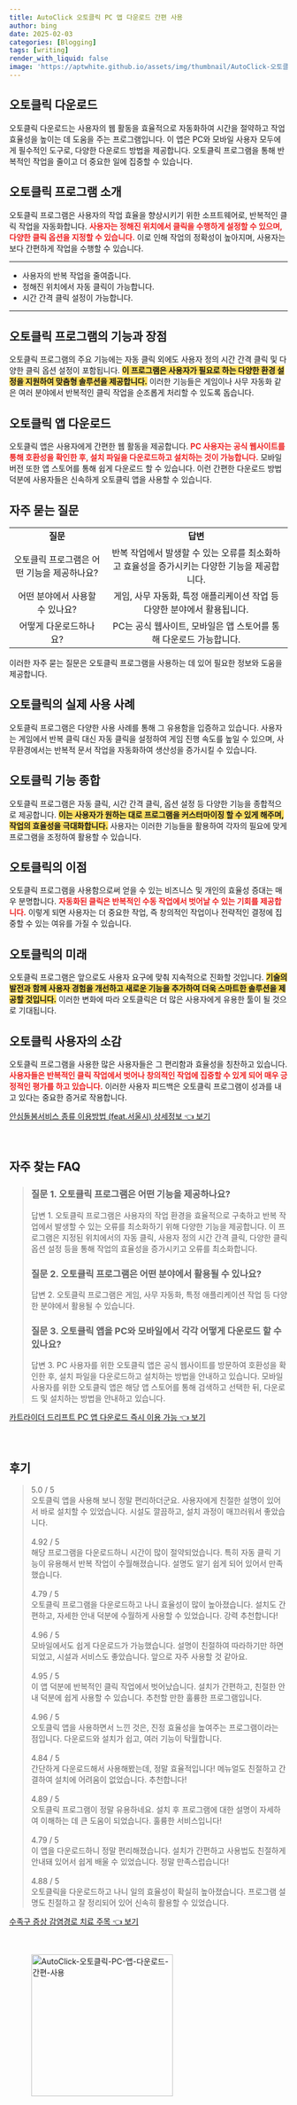 ```yaml
---
title: AutoClick 오토클릭 PC 앱 다운로드 간편 사용
author: bing
date: 2025-02-03
categories: [Blogging]
tags: [writing]
render_with_liquid: false
image: 'https://aptwhite.github.io/assets/img/thumbnail/AutoClick-오토클릭-PC-앱-다운로드-간편-사용.webp'
---
```



<h2 id='오토클릭_다운로드'>오토클릭 다운로드</h2>

<p>오토클릭 다운로드는 사용자의 웹 활동을 효율적으로 자동화하여 시간을 절약하고 작업 효율성을 높이는 데 도움을 주는 프로그램입니다. 이 앱은 PC와 모바일 사용자 모두에게 필수적인 도구로, 다양한 다운로드 방법을 제공합니다. 오토클릭 프로그램을 통해 반복적인 작업을 줄이고 더 중요한 일에 집중할 수 있습니다.</p>

<h2 id='오토클릭_프로그램_소개'>오토클릭 프로그램 소개</h2>

<p>오토클릭 프로그램은 사용자의 작업 효율을 향상시키기 위한 소프트웨어로, 반복적인 클릭 작업을 자동화합니다. <b><span style="color: #ee2323;">사용자는 정해진 위치에서 클릭을 수행하게 설정할 수 있으며, 다양한 클릭 옵션을 지정할 수 있습니다.</span></b> 이로 인해 작업의 정확성이 높아지며, 사용자는 보다 간편하게 작업을 수행할 수 있습니다.</p>

<hr />

<ul>
    <li>사용자의 반복 작업을 줄여줍니다.</li>
    <li>정해진 위치에서 자동 클릭이 가능합니다.</li>
    <li>시간 간격 클릭 설정이 가능합니다.</li>
</ul>

<hr />

<h2 id='오토클릭_프로그램의_기능과_장점'>오토클릭 프로그램의 기능과 장점</h2>

<p>오토클릭 프로그램의 주요 기능에는 자동 클릭 외에도 사용자 정의 시간 간격 클릭 및 다양한 클릭 옵션 설정이 포함됩니다. <b><span style="background-color: #ffe066;">이 프로그램은 사용자가 필요로 하는 다양한 환경 설정을 지원하여 맞춤형 솔루션을 제공합니다.</span></b> 이러한 기능들은 게임이나 사무 자동화 같은 여러 분야에서 반복적인 클릭 작업을 순조롭게 처리할 수 있도록 돕습니다.</p>

<h2 id='오토클릭_앱_다운로드'>오토클릭 앱 다운로드</h2>

<p>오토클릭 앱은 사용자에게 간편한 웹 활동을 제공합니다. <b><span style="color: #ee2323;">PC 사용자는 공식 웹사이트를 통해 호환성을 확인한 후, 설치 파일을 다운로드하고 설치하는 것이 가능합니다.</span></b> 모바일 버전 또한 앱 스토어를 통해 쉽게 다운로드 할 수 있습니다. 이런 간편한 다운로드 방법 덕분에 사용자들은 신속하게 오토클릭 앱을 사용할 수 있습니다.</p>

<h2 id='자주_묻는_질문'>자주 묻는 질문</h2>

<table>
    <tr>
        <td style="text-align: center; height: 17px;"><b>질문</b></td>
        <td style="text-align: center; height: 17px;"><b>답변</b></td>
    </tr>
    <tr>
        <td style="text-align: center; height: 17px;">오토클릭 프로그램은 어떤 기능을 제공하나요?</td>
        <td style="text-align: center; height: 17px;">반복 작업에서 발생할 수 있는 오류를 최소화하고 효율성을 증가시키는 다양한 기능을 제공합니다.</td>
    </tr>
    <tr>
        <td style="text-align: center; height: 17px;">어떤 분야에서 사용할 수 있나요?</td>
        <td style="text-align: center; height: 17px;">게임, 사무 자동화, 특정 애플리케이션 작업 등 다양한 분야에서 활용됩니다.</td>
    </tr>
    <tr>
        <td style="text-align: center; height: 17px;">어떻게 다운로드하나요?</td>
        <td style="text-align: center; height: 17px;">PC는 공식 웹사이트, 모바일은 앱 스토어를 통해 다운로드 가능합니다.</td>
    </tr>
</table>

<p>이러한 자주 묻는 질문은 오토클릭 프로그램을 사용하는 데 있어 필요한 정보와 도움을 제공합니다.</p>

<h2 id='오토클릭의_실제_사용_사례'>오토클릭의 실제 사용 사례</h2>

<p>오토클릭 프로그램은 다양한 사용 사례를 통해 그 유용함을 입증하고 있습니다. 사용자는 게임에서 반복 클릭 대신 자동 클릭을 설정하여 게임 진행 속도를 높일 수 있으며, 사무환경에서는 반복적 문서 작업을 자동화하여 생산성을 증가시킬 수 있습니다.</p>

<h2 id='오토클릭_기능_종합'>오토클릭 기능 종합</h2>

<p>오토클릭 프로그램은 자동 클릭, 시간 간격 클릭, 옵션 설정 등 다양한 기능을 종합적으로 제공합니다. <b><span style="background-color: #ffe066;">이는 사용자가 원하는 대로 프로그램을 커스터마이징 할 수 있게 해주며, 작업의 효율성을 극대화합니다.</span></b> 사용자는 이러한 기능들을 활용하여 각자의 필요에 맞게 프로그램을 조정하여 활용할 수 있습니다.</p>

<h2 id='오토클릭_의_이점'>오토클릭의 이점</h2>

<p>오토클릭 프로그램을 사용함으로써 얻을 수 있는 비즈니스 및 개인의 효율성 증대는 매우 분명합니다. <b><span style="color: #ee2323;">자동화된 클릭은 반복적인 수동 작업에서 벗어날 수 있는 기회를 제공합니다.</span></b> 이렇게 되면 사용자는 더 중요한 작업, 즉 창의적인 작업이나 전략적인 결정에 집중할 수 있는 여유를 가질 수 있습니다.</p>

<h2 id='오토클릭의_미래'>오토클릭의 미래</h2>

<p>오토클릭 프로그램은 앞으로도 사용자 요구에 맞춰 지속적으로 진화할 것입니다. <b><span style="background-color: #ffe066;">기술의 발전과 함께 사용자 경험을 개선하고 새로운 기능을 추가하여 더욱 스마트한 솔루션을 제공할 것입니다.</span></b> 이러한 변화에 따라 오토클릭은 더 많은 사용자에게 유용한 툴이 될 것으로 기대됩니다.</p>

<h2 id='오토클릭_사용자의_소감'>오토클릭 사용자의 소감</h2>

<p>오토클릭 프로그램을 사용한 많은 사용자들은 그 편리함과 효율성을 칭찬하고 있습니다. <b><span style="color: #ee2323;">사용자들은 반복적인 클릭 작업에서 벗어나 창의적인 작업에 집중할 수 있게 되어 매우 긍정적인 평가를 하고 있습니다.</span></b> 이러한 사용자 피드백은 오토클릭 프로그램이 성과를 내고 있다는 중요한 증거로 작용합니다.</p>


<p><a class="click-button" title="안심돌봄서비스 종류 이용방법 (feat.서울시) 상세정보" href="https://aptwhite.github.io/posts/%EC%95%88%EC%8B%AC%EB%8F%8C%EB%B4%84%EC%84%9C%EB%B9%84%EC%8A%A4-%EC%A2%85%EB%A5%98-%EC%9D%B4%EC%9A%A9%EB%B0%A9%EB%B2%95-(feat.%EC%84%9C%EC%9A%B8%EC%8B%9C)-%EC%83%81%EC%84%B8%EC%A0%95%EB%B3%B4/" rel="dofollow">안심돌봄서비스 종류 이용방법 (feat.서울시) 상세정보 👈 보기</a></p><br>
<h2 id='자주_찾는_FAQ'>자주 찾는 FAQ</h2>
<div itemscope="" itemtype="https://schema.org/FAQPage"> 
<blockquote> 
<div itemscope="" itemprop="mainEntity" itemtype="https://schema.org/Question"> 
<h3 itemprop="name">질문 1. 오토클릭 프로그램은 어떤 기능을 제공하나요?</h3> 
<div itemscope="" itemprop="acceptedAnswer" itemtype="https://schema.org/Answer"> 
<span itemprop="text"> 
<p>답변 1. 오토클릭 프로그램은 사용자의 작업 환경을 효율적으로 구축하고 반복 작업에서 발생할 수 있는 오류를 최소화하기 위해 다양한 기능을 제공합니다. 이 프로그램은 지정된 위치에서의 자동 클릭, 사용자 정의 시간 간격 클릭, 다양한 클릭 옵션 설정 등을 통해 작업의 효율성을 증가시키고 오류를 최소화합니다.</p> 
</span> 
</div> 
</div> 

<div itemscope="" itemprop="mainEntity" itemtype="https://schema.org/Question"> 
<h3 itemprop="name">질문 2. 오토클릭 프로그램은 어떤 분야에서 활용될 수 있나요?</h3> 
<div itemscope="" itemprop="acceptedAnswer" itemtype="https://schema.org/Answer"> 
<span itemprop="text"> 
<p>답변 2. 오토클릭 프로그램은 게임, 사무 자동화, 특정 애플리케이션 작업 등 다양한 분야에서 활용될 수 있습니다.</p> 
</span> 
</div> 
</div> 

<div itemscope="" itemprop="mainEntity" itemtype="https://schema.org/Question"> 
<h3 itemprop="name">질문 3. 오토클릭 앱을 PC와 모바일에서 각각 어떻게 다운로드 할 수 있나요?</h3> 
<div itemscope="" itemprop="acceptedAnswer" itemtype="https://schema.org/Answer"> 
<span itemprop="text"> 
<p>답변 3. PC 사용자를 위한 오토클릭 앱은 공식 웹사이트를 방문하여 호환성을 확인한 후, 설치 파일을 다운로드하고 설치하는 방법을 안내하고 있습니다. 모바일 사용자를 위한 오토클릭 앱은 해당 앱 스토어를 통해 검색하고 선택한 뒤, 다운로드 및 설치하는 방법을 안내하고 있습니다.</p> 
</span> 
</div> 
</div> 
</blockquote> 
</div>
<p><a class="click-button" title="카트라이더 드리프트 PC 앱 다운로드 즉시 이용 가능" href="https://aptwhite.github.io/posts/%EC%B9%B4%ED%8A%B8%EB%9D%BC%EC%9D%B4%EB%8D%94-%EB%93%9C%EB%A6%AC%ED%94%84%ED%8A%B8-PC-%EC%95%B1-%EB%8B%A4%EC%9A%B4%EB%A1%9C%EB%93%9C-%EC%A6%89%EC%8B%9C-%EC%9D%B4%EC%9A%A9-%EA%B0%80%EB%8A%A5/" rel="dofollow">카트라이더 드리프트 PC 앱 다운로드 즉시 이용 가능 👈 보기</a></p><br>
<h2 id='후기'>후기</h2>
<div itemscope itemtype="https://schema.org/Product">
  <blockquote>
  <div itemprop="review" itemscope itemtype="https://schema.org/Review">
      <div itemprop="reviewRating" itemscope itemtype="https://schema.org/Rating"> <span itemprop="ratingValue">5.0</span> / <span itemprop="bestRating">5</span> </div>
      <span itemprop="reviewBody">오토클릭 앱을 사용해 보니 정말 편리하더군요. 사용자에게 친절한 설명이 있어서 바로 설치할 수 있었습니다. 시설도 깔끔하고, 설치 과정이 매끄러워서 좋았습니다.</span>
  </div>
  <br>
  <div itemprop="review" itemscope itemtype="https://schema.org/Review">
      <div itemprop="reviewRating" itemscope itemtype="https://schema.org/Rating"> <span itemprop="ratingValue">4.92</span> / <span itemprop="bestRating">5</span> </div>
      <span itemprop="reviewBody">해당 프로그램을 다운로드하니 시간이 많이 절약되었습니다. 특히 자동 클릭 기능이 유용해서 반복 작업이 수월해졌습니다. 설명도 알기 쉽게 되어 있어서 만족했습니다.</span>
  </div>
  <br>
  <div itemprop="review" itemscope itemtype="https://schema.org/Review">
      <div itemprop="reviewRating" itemscope itemtype="https://schema.org/Rating"> <span itemprop="ratingValue">4.79</span> / <span itemprop="bestRating">5</span> </div>
      <span itemprop="reviewBody">오토클릭 프로그램을 다운로드하고 나니 효율성이 많이 높아졌습니다. 설치도 간편하고, 자세한 안내 덕분에 수월하게 사용할 수 있었습니다. 강력 추천합니다!</span>
  </div>
  <br>
  <div itemprop="review" itemscope itemtype="https://schema.org/Review">
      <div itemprop="reviewRating" itemscope itemtype="https://schema.org/Rating"> <span itemprop="ratingValue">4.96</span> / <span itemprop="bestRating">5</span> </div>
      <span itemprop="reviewBody">모바일에서도 쉽게 다운로드가 가능했습니다. 설명이 친절하여 따라하기만 하면 되었고, 시설과 서비스도 좋았습니다. 앞으로 자주 사용할 것 같아요.</span>
  </div>
  <br>
  <div itemprop="review" itemscope itemtype="https://schema.org/Review">
      <div itemprop="reviewRating" itemscope itemtype="https://schema.org/Rating"> <span itemprop="ratingValue">4.95</span> / <span itemprop="bestRating">5</span> </div>
      <span itemprop="reviewBody">이 앱 덕분에 반복적인 클릭 작업에서 벗어났습니다. 설치가 간편하고, 친절한 안내 덕분에 쉽게 사용할 수 있습니다. 추천할 만한 훌륭한 프로그램입니다.</span>
  </div>
  <br>
  <div itemprop="review" itemscope itemtype="https://schema.org/Review">
      <div itemprop="reviewRating" itemscope itemtype="https://schema.org/Rating"> <span itemprop="ratingValue">4.96</span> / <span itemprop="bestRating">5</span> </div>
      <span itemprop="reviewBody">오토클릭 앱을 사용하면서 느낀 것은, 진정 효율성을 높여주는 프로그램이라는 점입니다. 다운로드와 설치가 쉽고, 여러 기능이 탁월합니다.</span>
  </div>
  <br>
  <div itemprop="review" itemscope itemtype="https://schema.org/Review">
      <div itemprop="reviewRating" itemscope itemtype="https://schema.org/Rating"> <span itemprop="ratingValue">4.84</span> / <span itemprop="bestRating">5</span> </div>
      <span itemprop="reviewBody">간단하게 다운로드해서 사용해봤는데, 정말 효율적입니다! 메뉴얼도 친절하고 간결하여 설치에 어려움이 없었습니다. 추천합니다!</span>
  </div>
  <br>
  <div itemprop="review" itemscope itemtype="https://schema.org/Review">
      <div itemprop="reviewRating" itemscope itemtype="https://schema.org/Rating"> <span itemprop="ratingValue">4.89</span> / <span itemprop="bestRating">5</span> </div>
      <span itemprop="reviewBody">오토클릭 프로그램이 정말 유용하네요. 설치 후 프로그램에 대한 설명이 자세하여 이해하는 데 큰 도움이 되었습니다. 훌륭한 서비스입니다!</span>
  </div>
  <br>
  <div itemprop="review" itemscope itemtype="https://schema.org/Review">
      <div itemprop="reviewRating" itemscope itemtype="https://schema.org/Rating"> <span itemprop="ratingValue">4.79</span> / <span itemprop="bestRating">5</span> </div>
      <span itemprop="reviewBody">이 앱을 다운로드하니 정말 편리해졌습니다. 설치가 간편하고 사용법도 친절하게 안내돼 있어서 쉽게 배울 수 있었습니다. 정말 만족스럽습니다!</span>
  </div>
  <br>
  <div itemprop="review" itemscope itemtype="https://schema.org/Review">
      <div itemprop="reviewRating" itemscope itemtype="https://schema.org/Rating"> <span itemprop="ratingValue">4.88</span> / <span itemprop="bestRating">5</span> </div>
      <span itemprop="reviewBody">오토클릭을 다운로드하고 나니 일의 효율성이 확실히 높아졌습니다. 프로그램 설명도 친절하고 잘 정리되어 있어 신속히 활용할 수 있었습니다.</span>
  </div>
  </blockquote>
</div>
<p><a class="click-button" title="수족구 증상 감염경로 치료 주목" href="https://aptwhite.github.io/posts/%EC%88%98%EC%A1%B1%EA%B5%AC-%EC%A6%9D%EC%83%81-%EA%B0%90%EC%97%BC%EA%B2%BD%EB%A1%9C-%EC%B9%98%EB%A3%8C-%EC%A3%BC%EB%AA%A9/" rel="dofollow">수족구 증상 감염경로 치료 주목 👈 보기</a></p><br>
<figure class="image"><img src="https://aptwhite.github.io/assets/img/thumbnail/AutoClick-오토클릭-PC-앱-다운로드-간편-사용.webp" alt="AutoClick-오토클릭-PC-앱-다운로드-간편-사용" width="256" height="256"></figure>
